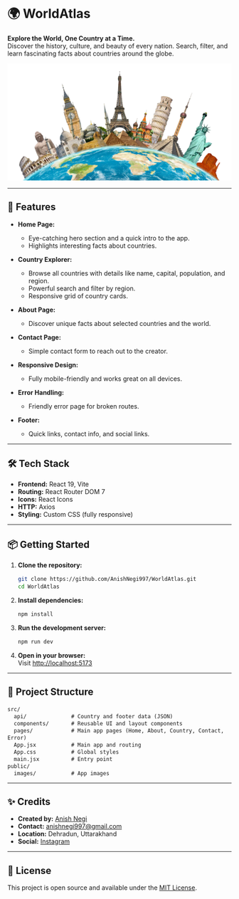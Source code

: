 # 🌍 WorldAtlas

**Explore the World, One Country at a Time.**  
Discover the history, culture, and beauty of every nation. Search, filter, and learn fascinating facts about countries around the globe.

![WorldAtlas Hero](public/images/world.png)

---

## 🚀 Features

- **Home Page:**  
  - Eye-catching hero section and a quick intro to the app.
  - Highlights interesting facts about countries.

- **Country Explorer:**  
  - Browse all countries with details like name, capital, population, and region.
  - Powerful search and filter by region.
  - Responsive grid of country cards.

- **About Page:**  
  - Discover unique facts about selected countries and the world.

- **Contact Page:**  
  - Simple contact form to reach out to the creator.

- **Responsive Design:**  
  - Fully mobile-friendly and works great on all devices.

- **Error Handling:**  
  - Friendly error page for broken routes.

- **Footer:**  
  - Quick links, contact info, and social links.

---

## 🛠️ Tech Stack

- **Frontend:** React 19, Vite
- **Routing:** React Router DOM 7
- **Icons:** React Icons
- **HTTP:** Axios
- **Styling:** Custom CSS (fully responsive)

---

## 📦 Getting Started

1. **Clone the repository:**
   ```sh
   git clone https://github.com/AnishNegi997/WorldAtlas.git
   cd WorldAtlas
   ```

2. **Install dependencies:**
   ```sh
   npm install
   ```

3. **Run the development server:**
   ```sh
   npm run dev
   ```

4. **Open in your browser:**  
   Visit [http://localhost:5173](http://localhost:5173)

---

## 📁 Project Structure

```
src/
  api/              # Country and footer data (JSON)
  components/       # Reusable UI and layout components
  pages/            # Main app pages (Home, About, Country, Contact, Error)
  App.jsx           # Main app and routing
  App.css           # Global styles
  main.jsx          # Entry point
public/
  images/           # App images
```

---

## ✨ Credits

- **Created by:** [Anish Negi](https://github.com/AnishNegi997)
- **Contact:** anishnegi997@gmail.com
- **Location:** Dehradun, Uttarakhand
- **Social:** [Instagram](https://www.instagram.com/anishnegi/)

---

## 📜 License

This project is open source and available under the [MIT License](LICENSE).